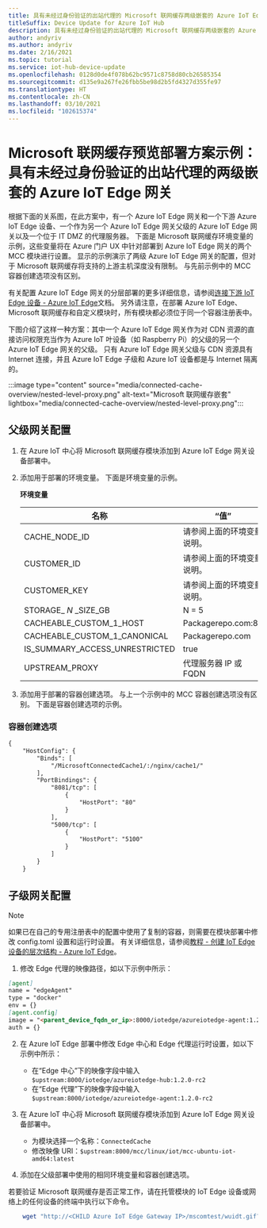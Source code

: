 ```yaml
---
title: 具有未经过身份验证的出站代理的 Microsoft 联网缓存两级嵌套的 Azure IoT Edge 网关 | Microsoft Docs
titleSuffix: Device Update for Azure IoT Hub
description: 具有未经过身份验证的出站代理的 Microsoft 联网缓存两级嵌套的 Azure IoT Edge 网关教程
author: andyriv
ms.author: andyriv
ms.date: 2/16/2021
ms.topic: tutorial
ms.service: iot-hub-device-update
ms.openlocfilehash: 0128d0de4f078b62bc9571c8758d80cb26585354
ms.sourcegitcommit: d135e9a267fe26fbb5be98d2b5fd4327d355fe97
ms.translationtype: HT
ms.contentlocale: zh-CN
ms.lasthandoff: 03/10/2021
ms.locfileid: "102615374"
---
```

# <a name="microsoft-connected-cache-preview-deployment-scenario-sample-two-level-nested-azure-iot-edge-gateway-with-outbound-unauthenticated-proxy"></a>Microsoft 联网缓存预览部署方案示例：具有未经过身份验证的出站代理的两级嵌套的 Azure IoT Edge 网关

根据下面的关系图，在此方案中，有一个 Azure IoT Edge 网关和一个下游 Azure IoT Edge 设备、一个作为另一个 Azure IoT Edge 网关父级的 Azure IoT Edge 网关以及一个位于 IT DMZ 的代理服务器。 下面是 Microsoft 联网缓存环境变量的示例，这些变量将在 Azure 门户 UX 中针对部署到 Azure IoT Edge 网关的两个 MCC 模块进行设置。 显示的示例演示了两级 Azure IoT Edge 网关的配置，但对于 Microsoft 联网缓存将支持的上游主机深度没有限制。 与先前示例中的 MCC 容器创建选项没有区别。

有关配置 Azure IoT Edge 网关的分层部署的更多详细信息，请参阅[连接下游 IoT Edge 设备 - Azure IoT Edge](https://docs.microsoft.com/azure/iot-edge/how-to-connect-downstream-iot-edge-device?view=iotedge-2020-11&tabs=azure-portal&preserve-view=true)文档。 另外请注意，在部署 Azure IoT Edge、Microsoft 联网缓存和自定义模块时，所有模块都必须位于同一个容器注册表中。

下图介绍了这样一种方案：其中一个 Azure IoT Edge 网关作为对 CDN 资源的直接访问权限充当作为 Azure IoT 叶设备（如 Raspberry Pi）的父级的另一个 Azure IoT Edge 网关的父级。 只有 Azure IoT Edge 网关父级与 CDN 资源具有 Internet 连接，并且 Azure IoT Edge 子级和 Azure IoT 设备都是与 Internet 隔离的。 

  :::image type="content" source="media/connected-cache-overview/nested-level-proxy.png" alt-text="Microsoft 联网缓存嵌套" lightbox="media/connected-cache-overview/nested-level-proxy.png":::

## <a name="parent-gateway-configuration"></a>父级网关配置

1. 在 Azure IoT 中心将 Microsoft 联网缓存模块添加到 Azure IoT Edge 网关设备部署中。
2. 添加用于部署的环境变量。 下面是环境变量的示例。

    **环境变量**

    | 名称                 | “值”                                       |
    | ----------------------------- | --------------------------------------------| 
    | CACHE_NODE_ID                 | 请参阅上面的环境变量说明。 |
    | CUSTOMER_ID                   | 请参阅上面的环境变量说明。 |
    | CUSTOMER_KEY                  | 请参阅上面的环境变量说明。 |
    | STORAGE_ *N* _SIZE_GB           | N = 5                                       |
    | CACHEABLE_CUSTOM_1_HOST       | Packagerepo.com:80                          |
    | CACHEABLE_CUSTOM_1_CANONICAL  | Packagerepo.com                             |
    | IS_SUMMARY_ACCESS_UNRESTRICTED| true                                        |
    | UPSTREAM_PROXY                | 代理服务器 IP 或 FQDN                     |

3. 添加用于部署的容器创建选项。 与上一个示例中的 MCC 容器创建选项没有区别。 下面是容器创建选项的示例。

### <a name="container-create-options"></a>容器创建选项

```markdown
{
    "HostConfig": {
        "Binds": [
            "/MicrosoftConnectedCache1/:/nginx/cache1/"
        ],
        "PortBindings": {
            "8081/tcp": [
                {
                    "HostPort": "80"
                }
            ],
            "5000/tcp": [
                {
                    "HostPort": "5100"
                }
            ]
        }
    }
```

## <a name="child-gateway-configuration"></a>子级网关配置

>[!Note]
>如果已在自己的专用注册表中的配置中使用了复制的容器，则需要在模块部署中修改 config.toml 设置和运行时设置。 有关详细信息，请参阅[教程 - 创建 IoT Edge 设备的层次结构 - Azure IoT Edge](https://docs.microsoft.com/azure/iot-edge/tutorial-nested-iot-edge?view=iotedge-2020-11&tabs=azure-portal&preserve-view=true#deploy-modules-to-the-lower-layer-device)。

1. 修改 Edge 代理的映像路径，如以下示例中所示：

```markdown
[agent]
name = "edgeAgent"
type = "docker"
env = {}
[agent.config]
image = "<parent_device_fqdn_or_ip>:8000/iotedge/azureiotedge-agent:1.2.0-rc2"
auth = {}
```
2. 在 Azure IoT Edge 部署中修改 Edge 中心和 Edge 代理运行时设置，如以下示例中所示：
    
    * 在“Edge 中心”下的映像字段中输入 ```$upstream:8000/iotedge/azureiotedge-hub:1.2.0-rc2```
    * 在“Edge 代理”下的映像字段中输入 ```$upstream:8000/iotedge/azureiotedge-agent:1.2.0-rc2```

3. 在 Azure IoT 中心将 Microsoft 联网缓存模块添加到 Azure IoT Edge 网关设备部署中。

   * 为模块选择一个名称：```ConnectedCache```
   * 修改映像 URI：```$upstream:8000/mcc/linux/iot/mcc-ubuntu-iot-amd64:latest```

4. 添加在父级部署中使用的相同环境变量和容器创建选项。

若要验证 Microsoft 联网缓存是否正常工作，请在托管模块的 IoT Edge 设备或网络上的任何设备的终端中执行以下命令。

```bash
    wget "http://<CHILD Azure IoT Edge Gateway IP>/mscomtest/wuidt.gif?cacheHostOrigin=au.download.windowsupdate.com
```